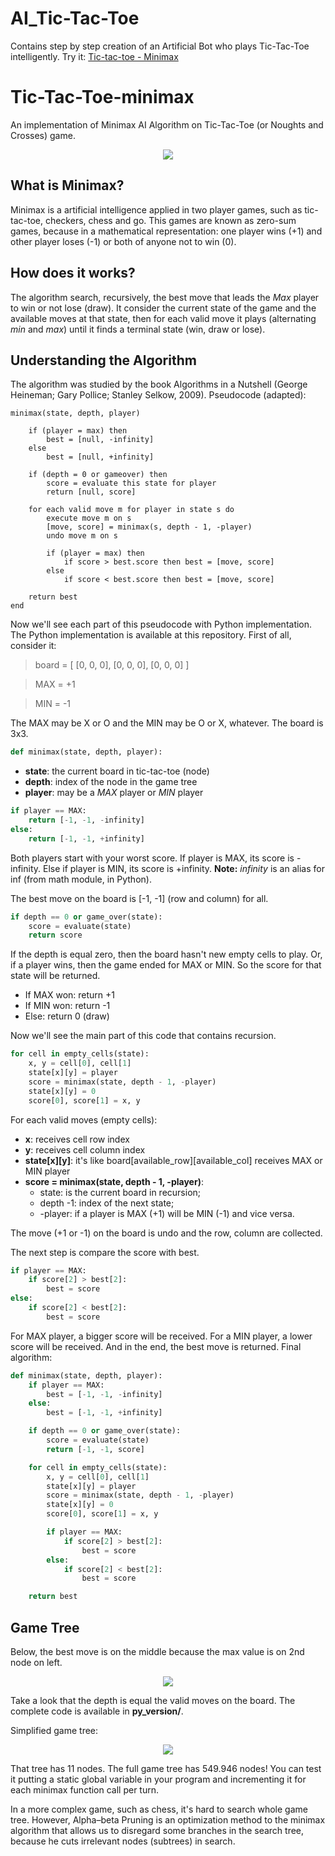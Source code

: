 # AI_Tic-Tac-Toe
Contains step by step creation of an Artificial Bot who plays Tic-Tac-Toe intelligently. Try it: [Tic-tac-toe - Minimax](https://MuskanPaliwal.github.io/AI_Tic_Tac_Toe/)

# Tic-Tac-Toe-minimax
An implementation of Minimax AI Algorithm on Tic-Tac-Toe (or Noughts and Crosses) game.
<p align="center">
	<img src="preview/minimax_img.png"></img>
</p>

## What is Minimax?
Minimax is a artificial intelligence applied in two player games, such as tic-tac-toe, checkers, chess and go. This games are known as zero-sum games, because in a mathematical representation: one player wins (+1) and other player loses (-1) or both of anyone not to win (0).

## How does it works?
The algorithm search, recursively, the best move that leads the *Max* player to win or not lose (draw). It consider the current state of the game and the available moves at that state, then for each valid move it plays (alternating *min* and *max*) until it finds a terminal state (win, draw or lose).

## Understanding the Algorithm
The algorithm was studied by the book Algorithms in a Nutshell (George Heineman; Gary Pollice; Stanley Selkow, 2009). Pseudocode (adapted):

```
minimax(state, depth, player)

	if (player = max) then
		best = [null, -infinity]
	else
		best = [null, +infinity]

	if (depth = 0 or gameover) then
		score = evaluate this state for player
		return [null, score]

	for each valid move m for player in state s do
		execute move m on s
		[move, score] = minimax(s, depth - 1, -player)
		undo move m on s

		if (player = max) then
			if score > best.score then best = [move, score]
		else
			if score < best.score then best = [move, score]

	return best
end
```

Now we'll see each part of this pseudocode with Python implementation. The Python implementation is available at this repository. First of all, consider it:
> board = [
>	[0, 0, 0],
>	[0, 0, 0],
>	[0, 0, 0]
> ]

> MAX = +1

> MIN = -1

The MAX may be X or O and the MIN may be O or X, whatever. The board is 3x3.

```python
def minimax(state, depth, player):
```
* **state**: the current board in tic-tac-toe (node)
* **depth**: index of the node in the game tree
* **player**: may be a *MAX* player or *MIN* player

```python
if player == MAX:
	return [-1, -1, -infinity]
else:
	return [-1, -1, +infinity]
```

Both players start with your worst score. If player is MAX, its score is -infinity. Else if player is MIN, its score is +infinity. **Note:** *infinity* is an alias for inf (from math module, in Python).

The best move on the board is [-1, -1] (row and column) for all.

```python
if depth == 0 or game_over(state):
	score = evaluate(state)
	return score
```

If the depth is equal zero, then the board hasn't new empty cells to play. Or, if a player wins, then the game ended for MAX or MIN. So the score for that state will be returned.

* If MAX won: return +1
* If MIN won: return -1
* Else: return 0 (draw)

Now we'll see the main part of this code that contains recursion.

```python
for cell in empty_cells(state):
	x, y = cell[0], cell[1]
	state[x][y] = player
	score = minimax(state, depth - 1, -player)
	state[x][y] = 0
	score[0], score[1] = x, y
```

For each valid moves (empty cells):
* **x**: receives cell row index
* **y**: receives cell column index
* **state[x][y]**: it's like board[available_row][available_col] receives MAX or MIN player
* **score = minimax(state, depth - 1, -player)**:
  * state: is the current board in recursion;
  * depth -1: index of the next state;
  * -player: if a player is MAX (+1) will be MIN (-1) and vice versa.

The move (+1 or -1) on the board is undo and the row, column are collected.

The next step is compare the score with best.

```python
if player == MAX:
	if score[2] > best[2]:
		best = score
else:
	if score[2] < best[2]:
		best = score
```

For MAX player, a bigger score will be received. For a MIN player, a lower score will be received. And in the end, the best move is returned. Final algorithm:

```python
def minimax(state, depth, player):
	if player == MAX:
		best = [-1, -1, -infinity]
	else:
		best = [-1, -1, +infinity]

	if depth == 0 or game_over(state):
		score = evaluate(state)
		return [-1, -1, score]

	for cell in empty_cells(state):
		x, y = cell[0], cell[1]
		state[x][y] = player
		score = minimax(state, depth - 1, -player)
		state[x][y] = 0
		score[0], score[1] = x, y

		if player == MAX:
			if score[2] > best[2]:
				best = score
		else:
			if score[2] < best[2]:
				best = score

	return best
```

## Game Tree
Below, the best move is on the middle because the max value is on 2nd node on left.

<p align="center">
	<img src="preview/tic-tac-toe-minimax-game-tree.png"></img>
</p>

Take a look that the depth is equal the valid moves on the board. The complete code is available in **py_version/**.

Simplified game tree:

<p align="center">
	<img src="preview/simplified-g-tree.png"></img>
</p>

That tree has 11 nodes. The full game tree has 549.946 nodes! You can test it putting a static global variable in your program and incrementing it for each minimax function call per turn.

In a more complex game, such as chess, it's hard to search whole game tree. However, Alpha–beta Pruning is an optimization method to the minimax algorithm that allows us to disregard some branches in the search tree, because he cuts irrelevant nodes (subtrees) in search.
